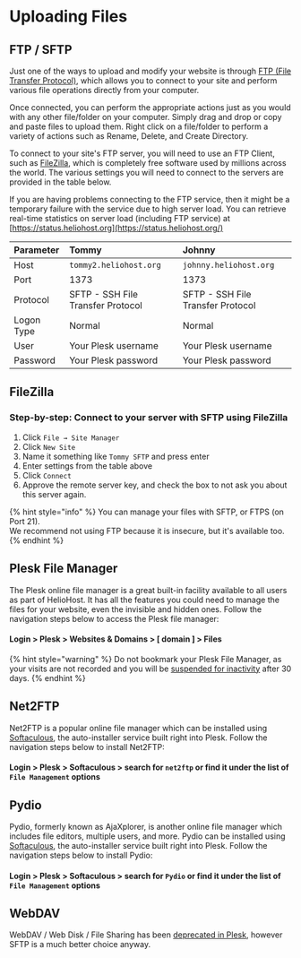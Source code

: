 # Uploading Files

## FTP / SFTP

Just one of the ways to upload and modify your website is through [FTP (File Transfer Protocol)](http://en.wikipedia.org/wiki/FTP), which allows you to connect to your site and perform various file operations directly from your computer.

Once connected, you can perform the appropriate actions just as you would with any other file/folder on your computer. Simply drag and drop or copy and paste files to upload them. Right click on a file/folder to perform a variety of actions such as Rename, Delete, and Create Directory.

To connect to your site's FTP server, you will need to use an FTP Client, such as [FileZilla](http://filezilla-project.org/), which is completely free software used by millions across the world. The various settings you will need to connect to the servers are provided in the table below.

If you are having problems connecting to the FTP service, then it might be a temporary failure with the service due to high server load. You can retrieve real-time statistics on server load (including FTP service) at [https://status.heliohost.org](https://status.heliohost.org/)

| Parameter | Tommy | Johnny |
| :--- | :--- | :--- |
| Host | `tommy2.heliohost.org` | `johnny.heliohost.org` |
| Port | 1373 | 1373 |
| Protocol | SFTP - SSH File Transfer Protocol | SFTP - SSH File Transfer Protocol |
| Logon Type | Normal | Normal |
| User | Your Plesk username | Your Plesk username |
| Password | Your Plesk password | Your Plesk password |

## FileZilla

### Step-by-step: Connect to your server with SFTP using FileZilla

1. Click `File → Site Manager`
2. Click `New Site`
3. Name it something like `Tommy SFTP` and press enter
4. Enter settings from the table above
5. Click `Connect`
6. Approve the remote server key, and check the box to not ask you about this server again.

{% hint style="info" %}
You can manage your files with SFTP, or FTPS (on Port 21).  
We recommend not using FTP because it is insecure, but it's available too.
{% endhint %}

## Plesk File Manager

The Plesk online file manager is a great built-in facility available to all users as part of HelioHost. It has all the features you could need to manage the files for your website, even the invisible and hidden ones. Follow the navigation steps below to access the Plesk file manager: 

#### Login > Plesk > Websites & Domains > [ domain ] > Files

{% hint style="warning" %}
Do not bookmark your Plesk File Manager, as your visits are not recorded and you will be [suspended for inactivity](https://wiki.helionet.org/accounts/suspension-policy#inactivity-policy) after 30 days.
{% endhint %}

## Net2FTP

Net2FTP is a popular online file manager which can be installed using [Softaculous](../features/softaculous.md), the auto-installer service built right into Plesk. Follow the navigation steps below to install Net2FTP: 

#### Login > Plesk > Softaculous > search for `net2ftp` or find it under the list of `File Management` options

## Pydio

Pydio, formerly known as AjaXplorer, is another online file manager which includes file editors, multiple users, and more. Pydio can be installed using [Softaculous](../features/softaculous.md), the auto-installer service built right into Plesk. Follow the navigation steps below to install Pydio: 

#### Login > Plesk > Softaculous > search for `Pydio` or find it under the list of `File Management` options

## WebDAV

WebDAV / Web Disk / File Sharing has been [deprecated in Plesk](https://docs.plesk.com/release-notes/obsidian/deprecation-plan/), however SFTP is a much better choice anyway.